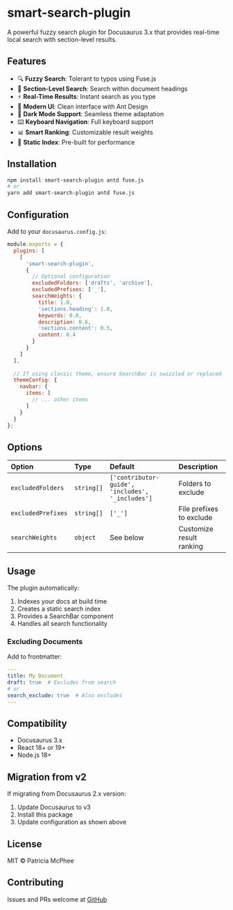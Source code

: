 # smart-search-plugin

A powerful fuzzy search plugin for Docusaurus 3.x that provides real-time local search with section-level results.

## Features

- 🔍 **Fuzzy Search**: Tolerant to typos using Fuse.js
- 📑 **Section-Level Search**: Search within document headings
- ⚡ **Real-Time Results**: Instant search as you type
- 🎨 **Modern UI**: Clean interface with Ant Design
- 🌙 **Dark Mode Support**: Seamless theme adaptation
- ⌨️ **Keyboard Navigation**: Full keyboard support
- 📊 **Smart Ranking**: Customizable result weights
- 🚀 **Static Index**: Pre-built for performance

## Installation

```bash
npm install smart-search-plugin antd fuse.js
# or
yarn add smart-search-plugin antd fuse.js
```

## Configuration

Add to your `docusaurus.config.js`:

```javascript
module.exports = {
  plugins: [
    [
      'smart-search-plugin',
      {
        // Optional configuration
        excludedFolders: ['drafts', 'archive'],
        excludedPrefixes: ['_'],
        searchWeights: {
          title: 1.0,
          'sections.heading': 1.0,
          keywords: 0.8,
          description: 0.6,
          'sections.content': 0.5,
          content: 0.4
        }
      }
    ]
  ],
  
  // If using classic theme, ensure SearchBar is swizzled or replaced
  themeConfig: {
    navbar: {
      items: [
        // ... other items
      ]
    }
  }
};
```

## Options

| Option             | Type       | Default                                          | Description              |
| :----------------- | :--------- | :----------------------------------------------- | :----------------------- |
| `excludedFolders`  | `string[]` | `['contributor-guide', 'includes', '_includes']` | Folders to exclude       |
| `excludedPrefixes` | `string[]` | `['_']`                                          | File prefixes to exclude |
| `searchWeights`    | `object`   | See below                                        | Customize result ranking |

## Usage

The plugin automatically:

1. Indexes your docs at build time
2. Creates a static search index
3. Provides a SearchBar component
4. Handles all search functionality

### Excluding Documents

Add to frontmatter:

```yaml
---
title: My Document
draft: true  # Excludes from search
# or
search_exclude: true  # Also excludes
---
```

## Compatibility

- Docusaurus 3.x
- React 18+ or 19+
- Node.js 18+

## Migration from v2

If migrating from Docusaurus 2.x version:

1. Update Docusaurus to v3
2. Install this package
3. Update configuration as shown above

## License

MIT &copy; Patricia McPhee

## Contributing

Issues and PRs welcome at [GitHub](https://github.com/patriciamcphee/smart-search-plugin)